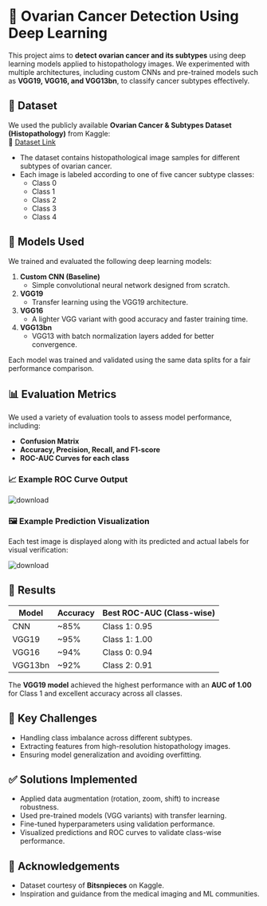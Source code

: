 # 🧬 Ovarian Cancer Detection Using Deep Learning

This project aims to **detect ovarian cancer and its subtypes** using deep learning models applied to histopathology images. We experimented with multiple architectures, including custom CNNs and pre-trained models such as **VGG19, VGG16, and VGG13bn**, to classify cancer subtypes effectively.

## 📂 Dataset

We used the publicly available **Ovarian Cancer & Subtypes Dataset (Histopathology)** from Kaggle:  
🔗 [Dataset Link](https://www.kaggle.com/datasets/bitsnpieces/ovarian-cancer-and-subtypes-dataset-histopathology)

- The dataset contains histopathological image samples for different subtypes of ovarian cancer.
- Each image is labeled according to one of five cancer subtype classes:
  - Class 0
  - Class 1
  - Class 2
  - Class 3
  - Class 4

## 🧠 Models Used

We trained and evaluated the following deep learning models:

1. **Custom CNN (Baseline)**
   - Simple convolutional neural network designed from scratch.
2. **VGG19**
   - Transfer learning using the VGG19 architecture.
3. **VGG16**
   - A lighter VGG variant with good accuracy and faster training time.
4. **VGG13bn**
   - VGG13 with batch normalization layers added for better convergence.

Each model was trained and validated using the same data splits for a fair performance comparison.

## 📊 Evaluation Metrics

We used a variety of evaluation tools to assess model performance, including:

- **Confusion Matrix**
- **Accuracy, Precision, Recall, and F1-score**
- **ROC-AUC Curves for each class**

### 📈 Example ROC Curve Output
![download](https://github.com/user-attachments/assets/b7a7752f-a78c-419a-9f18-7339734083f2)


### 🖼️ Example Prediction Visualization
Each test image is displayed along with its predicted and actual labels for visual verification:

![download](https://github.com/user-attachments/assets/e33e9233-8d60-4557-b440-6713d369188f)



## 🚀 Results

| Model     | Accuracy | Best ROC-AUC (Class-wise) |
|-----------|----------|---------------------------|
| CNN       | ~85%     | Class 1: 0.95             |
| VGG19     | ~95%     | Class 1: 1.00             |
| VGG16     | ~94%     | Class 0: 0.94             |
| VGG13bn   | ~92%     | Class 2: 0.91             |

The **VGG19 model** achieved the highest performance with an **AUC of 1.00** for Class 1 and excellent accuracy across all classes.


## 📌 Key Challenges

- Handling class imbalance across different subtypes.
- Extracting features from high-resolution histopathology images.
- Ensuring model generalization and avoiding overfitting.

## ✅ Solutions Implemented

- Applied data augmentation (rotation, zoom, shift) to increase robustness.
- Used pre-trained models (VGG variants) with transfer learning.
- Fine-tuned hyperparameters using validation performance.
- Visualized predictions and ROC curves to validate class-wise performance.

## 📎 Acknowledgements

- Dataset courtesy of **Bitsnpieces** on Kaggle.
- Inspiration and guidance from the medical imaging and ML communities.
